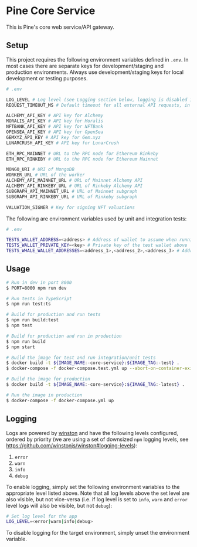 # Pine Core Service

This is Pine's core web service/API gateway.

## Setup

This project requires the following environment variables defined in `.env`. In most cases there are separate keys for development/staging and production environments. Always use development/staging keys for local development or testing purposes.

```sh
# .env

LOG_LEVEL # Log level (see Logging section below, logging is disabled if unspecified)
REQUEST_TIMEOUT_MS # Default timeout for all external API requests, in milliseconds

ALCHEMY_API_KEY # API key for Alchemy
MORALIS_API_KEY # API key for Moralis
NFTBANK_API_KEY # API key for NFTBank
OPENSEA_API_KEY # API key for OpenSea
GEMXYZ_API_KEY # API key for Gem.xyz
LUNARCRUSH_API_KEY # API key for LunarCrush

ETH_RPC_MAINNET # URL to the RPC node for Ethereum Rinkeby
ETH_RPC_RINKEBY # URL to the RPC node for Ethereum Mainnet

MONGO_URI # URI of MongoDB
WORKER_URL # URL of the worker
ALCHEMY_API_MAINNET_URL # URL of Mainnet Alchemy API
ALCHEMY_API_RINKEBY_URL # URL of Rinkeby Alchemy API
SUBGRAPH_API_MAINNET_URL # URL of Mainnet subgraph
SUBGRAPH_API_RINKEBY_URL # URL of Rinkeby subgraph

VALUATION_SIGNER # Key for signing NFT valuations
```

The following are environment variables used by unit and integration tests:

```sh
# .env

TESTS_WALLET_ADDRESS=<address> # Address of wallet to assume when running unit/integration tests
TESTS_WALLET_PRIVATE_KEY=<key> # Private key of the test wallet above
TESTS_WHALE_WALLET_ADDRESSES=<address_1>,<address_2>,<address_3> # Addresses of third-party wallets that should be tested against when running unit/integration tests
```

## Usage

```sh
# Run in dev in port 8000
$ PORT=8000 npm run dev

# Run tests in TypeScript
$ npm run test:ts

# Build for production and run tests
$ npm run build:test
$ npm test

# Build for production and run in production
$ npm run build
$ npm start

# Build the image for test and run integration/unit tests
$ docker build -t ${IMAGE_NAME:-core-service}:${IMAGE_TAG:-test} .
$ docker-compose -f docker-compose.test.yml up --abort-on-container-exit

# Build the image for production
$ docker build -t ${IMAGE_NAME:-core-service}:${IMAGE_TAG:-latest} .

# Run the image in production
$ docker-compose -f docker-compose.yml up
```

## Logging

Logs are powered by [winston](https://github.com/winstonjs/winston) and have the following levels configured, ordered by priority (we are using a set of downsized `npm` logging levels, see https://github.com/winstonjs/winston#logging-levels):

1. `error`
2. `warn`
3. `info`
4. `debug`

To enable logging, simply set the following environment variables to the appropriate level listed above. Note that all log levels above the set level are also visible, but not vice-versa (i.e. if log level is set to `info`, `warn` and `error` level logs will also be visible, but not `debug`):

```sh
# Set log level for the app
LOG_LEVEL=<error|warn|info|debug>
```

To disable logging for the target environment, simply unset the environment variable.
